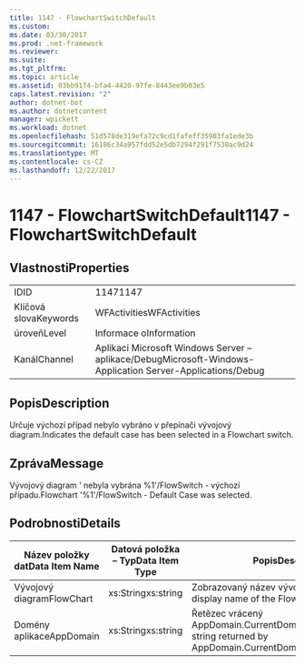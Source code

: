```yaml
---
title: 1147 - FlowchartSwitchDefault
ms.custom: 
ms.date: 03/30/2017
ms.prod: .net-framework
ms.reviewer: 
ms.suite: 
ms.tgt_pltfrm: 
ms.topic: article
ms.assetid: 03bb91f4-bfa4-4420-97fe-8443ee9b03e5
caps.latest.revision: "2"
author: dotnet-bot
ms.author: dotnetcontent
manager: wpickett
ms.workload: dotnet
ms.openlocfilehash: 51d578de319efa72c9cd1fafeff35903fa1ede3b
ms.sourcegitcommit: 16186c34a957fdd52e5db7294f291f7530ac9d24
ms.translationtype: MT
ms.contentlocale: cs-CZ
ms.lasthandoff: 12/22/2017
---
```

# <a name="1147---flowchartswitchdefault"></a><span data-ttu-id="05e4b-102">1147 - FlowchartSwitchDefault</span><span class="sxs-lookup"><span data-stu-id="05e4b-102">1147 - FlowchartSwitchDefault</span></span>
## <a name="properties"></a><span data-ttu-id="05e4b-103">Vlastnosti</span><span class="sxs-lookup"><span data-stu-id="05e4b-103">Properties</span></span>  
  
|||  
|-|-|  
|<span data-ttu-id="05e4b-104">ID</span><span class="sxs-lookup"><span data-stu-id="05e4b-104">ID</span></span>|<span data-ttu-id="05e4b-105">1147</span><span class="sxs-lookup"><span data-stu-id="05e4b-105">1147</span></span>|  
|<span data-ttu-id="05e4b-106">Klíčová slova</span><span class="sxs-lookup"><span data-stu-id="05e4b-106">Keywords</span></span>|<span data-ttu-id="05e4b-107">WFActivities</span><span class="sxs-lookup"><span data-stu-id="05e4b-107">WFActivities</span></span>|  
|<span data-ttu-id="05e4b-108">úroveň</span><span class="sxs-lookup"><span data-stu-id="05e4b-108">Level</span></span>|<span data-ttu-id="05e4b-109">Informace o</span><span class="sxs-lookup"><span data-stu-id="05e4b-109">Information</span></span>|  
|<span data-ttu-id="05e4b-110">Kanál</span><span class="sxs-lookup"><span data-stu-id="05e4b-110">Channel</span></span>|<span data-ttu-id="05e4b-111">Aplikaci Microsoft Windows Server – aplikace/Debug</span><span class="sxs-lookup"><span data-stu-id="05e4b-111">Microsoft-Windows-Application Server-Applications/Debug</span></span>|  
  
## <a name="description"></a><span data-ttu-id="05e4b-112">Popis</span><span class="sxs-lookup"><span data-stu-id="05e4b-112">Description</span></span>  
 <span data-ttu-id="05e4b-113">Určuje výchozí případ nebylo vybráno v přepínači vývojový diagram.</span><span class="sxs-lookup"><span data-stu-id="05e4b-113">Indicates the default case has been selected in a Flowchart switch.</span></span>  
  
## <a name="message"></a><span data-ttu-id="05e4b-114">Zpráva</span><span class="sxs-lookup"><span data-stu-id="05e4b-114">Message</span></span>  
 <span data-ttu-id="05e4b-115">Vývojový diagram ' nebyla vybrána %1'/FlowSwitch - výchozí případu.</span><span class="sxs-lookup"><span data-stu-id="05e4b-115">Flowchart '%1'/FlowSwitch - Default Case was selected.</span></span>  
  
## <a name="details"></a><span data-ttu-id="05e4b-116">Podrobnosti</span><span class="sxs-lookup"><span data-stu-id="05e4b-116">Details</span></span>  
  
|<span data-ttu-id="05e4b-117">Název položky dat</span><span class="sxs-lookup"><span data-stu-id="05e4b-117">Data Item Name</span></span>|<span data-ttu-id="05e4b-118">Datová položka – Typ</span><span class="sxs-lookup"><span data-stu-id="05e4b-118">Data Item Type</span></span>|<span data-ttu-id="05e4b-119">Popis</span><span class="sxs-lookup"><span data-stu-id="05e4b-119">Description</span></span>|  
|--------------------|--------------------|-----------------|  
|<span data-ttu-id="05e4b-120">Vývojový diagram</span><span class="sxs-lookup"><span data-stu-id="05e4b-120">FlowChart</span></span>|<span data-ttu-id="05e4b-121">xs:String</span><span class="sxs-lookup"><span data-stu-id="05e4b-121">xs:string</span></span>|<span data-ttu-id="05e4b-122">Zobrazovaný název vývojový diagram.</span><span class="sxs-lookup"><span data-stu-id="05e4b-122">The display name of the FlowChart.</span></span>|  
|<span data-ttu-id="05e4b-123">Domény aplikace</span><span class="sxs-lookup"><span data-stu-id="05e4b-123">AppDomain</span></span>|<span data-ttu-id="05e4b-124">xs:String</span><span class="sxs-lookup"><span data-stu-id="05e4b-124">xs:string</span></span>|<span data-ttu-id="05e4b-125">Řetězec vrácený AppDomain.CurrentDomain.FriendlyName.</span><span class="sxs-lookup"><span data-stu-id="05e4b-125">The string returned by AppDomain.CurrentDomain.FriendlyName.</span></span>|
